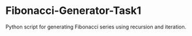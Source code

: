 # Fibonacci-Generator-Task1
Python script for generating Fibonacci series using recursion and iteration.
